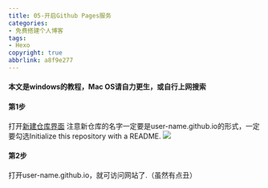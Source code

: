 ```yaml
---
title: 05-开启Github Pages服务
categories: 
- 免费搭建个人博客
tags: 
- Hexo
copyright: true
abbrlink: a8f9e277
---
```

#### 本文是windows的教程，Mac OS请自力更生，或自行上网搜索
#### 第1步
打开[新建仓库界面](https://github.com/new)
注意新仓库的名字一定要是user-name.github.io的形式，一定要勾选Initialize this repository with a README.
![](https://serverless-page-bucket-jm08mud0-1300042459.cos-website.ap-shanghai.myqcloud.com/pic10.jpg)
#### 第2步
打开user-name.github.io，就可访问网站了.（虽然有点丑）

